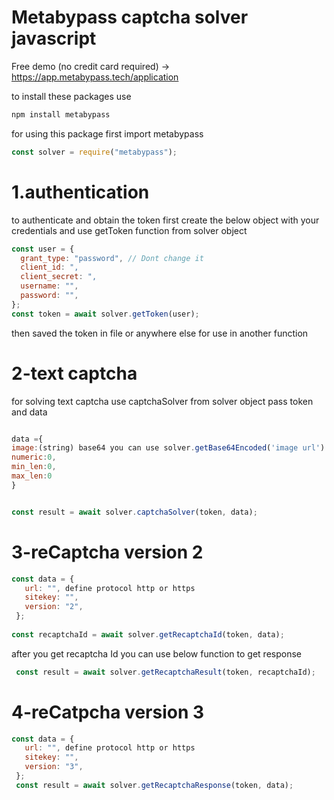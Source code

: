 # Metabypass captcha solver javascript

Free demo (no credit card required) -> https://app.metabypass.tech/application




to install these packages use 
```javascript
npm install metabypass
```

for using this package first import metabypass
```javascript
const solver = require("metabypass");
````

# 1.authentication


to authenticate and obtain the token first create the below object with your credentials and use getToken function from solver object

```javascript
const user = {
  grant_type: "password", // Dont change it
  client_id: ",
  client_secret: ",
  username: "",
  password: "",
};
const token = await solver.getToken(user);
```


then saved the token in file or anywhere else for use in another function

# 2-text captcha


for solving text captcha use captchaSolver from solver object
pass token and data 
```javascript

data ={
image:(string) base64 you can use solver.getBase64Encoded('image url') //external image,
numeric:0,
min_len:0,
max_len:0
}


const result = await solver.captchaSolver(token, data);
```

# 3-reCaptcha version 2
 ```javascript
const data = {
    url: "", define protocol http or https
    sitekey: "",
    version: "2",
  };
  
 const recaptchaId = await solver.getRecaptchaId(token, data);
 ```
 after you get recaptcha Id you can use below function to get response
```javascript 
 const result = await solver.getRecaptchaResult(token, recaptchaId);
 ```
  
 # 4-reCatpcha version 3
 
 ```javascript
 const data = {
    url: "", define protocol http or https
    sitekey: "",
    version: "3",
  };
  const result = await solver.getRecaptchaResponse(token, data);
```
 

